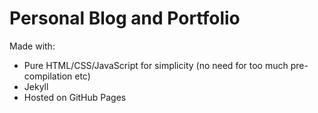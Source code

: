 # Personal Blog and Portfolio

Made with:

- Pure HTML/CSS/JavaScript for simplicity (no need for too much pre-compilation etc)
- Jekyll
- Hosted on GitHub Pages
